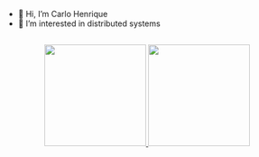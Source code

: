 - 👋 Hi, I’m Carlo Henrique 
- 👀 I’m interested in distributed systems

##

<div align="center">
  <a href="https://github.com/CarloHFR">
  <img height="180em" src="https://github-readme-stats.vercel.app/api?username=carlohfr&show_icons=true&theme=dark&include_all_commits=true&count_private=true"/>
  <img height="180em" src="https://github-readme-stats.vercel.app/api/top-langs/?username=carlohfr&layout=compact&langs_count=8&theme=dark"/>
</div>

##
